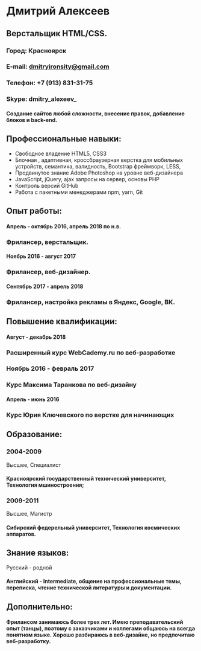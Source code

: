 # Дмитрий Алексеев
## Верстальщик HTML/CSS.
 
### Город: Красноярск
### E-mail: dmitryironsity@gmail.com
### Телефон: +7 (913) 831-31-75
### Skype: dmitry_alexeev_
 
#### Создание сайтов любой сложности, внесение правок, добавление блоков и back-end.



## Профессиональные навыки:
- Свободное владение HTML5, CSS3
- Блочная , адаптивная, кроссбраузерная верстка для мобильных устройств, семантика, валидность, Bootstrap фреймворк, LESS, 
- Продвинутое знание Adobe Photoshop на уровне веб-дизайнера
- JavaScript, jQuery, ajax запросы на сервер, основы PHP
- Контроль версий GitHub
- Работа с пакетными менеджерами npm, yarn, Git



## Опыт работы:

#### Апрель - октябрь 2016, апрель 2018 по н.в.
### Фрилансер, верстальщик.


#### Ноябрь 2016 - август 2017
### Фрилансер, веб-дизайнер.


#### Сентябрь 2017 - апрель 2018
### Фрилансер, настройка рекламы в Яндекс, Google, ВК.



## Повышение квалификации:
 
#### Август - декабрь 2018
### Расширенный курс WebCademy.ru по веб-разработке


### Ноябрь 2016 - февраль 2017
### Курс Максима Таранкова по веб-дизайну


#### Апрель - июнь 2016
### Курс Юрия Ключевского по верстке для начинающих



## Образование:

### 2004-2009
Высшее, Специалист
#### Красноярский государственный технический университет, Технология мшиностроения;

### 2009-2011
Высшее, Магистр
#### Сибирский федерельный университет, Технология космических аппаратов.



## Знание языков:
Русский - родной
#### Английский - Intermediate, общение на профессиональные темы, переписка, чтение технической литературы и документации.



## Дополнительно:
#### Фрилансом занимаюсь более трех лет. Имею преподавательский опыт (танцы), поэтому с заказчиками и коллегами общаюсь на всегда понятном языке. Хорошо разбираюсь в веб-дизайне, но предпочитаю веб-разработку. 
